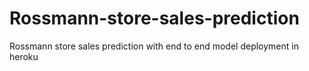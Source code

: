 # Rossmann-store-sales-prediction
Rossmann store sales prediction with end to end model deployment in heroku
